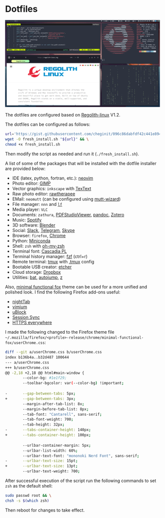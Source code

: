 # Dotfiles

<img src="https://raw.githubusercontent.com/cheginit/dotfiles/master/screenshot.png" width="800">

The dotfiles are configured based on [Regolith-linux](https://regolith-linux.org/) V1.2.

The dotfiles can be configured as follows:
```bash
url='https://gist.githubusercontent.com/cheginit/096c86dabfdf42c441e894121f4fcab5/raw/ubuntu_regoligth.sh' && \
wget -O fresh_install.sh "${url}" && \
chmod +x fresh_install.sh
```
Then modify the script as needed and run it (`./fresh_install.sh`).

A list of some of the packages that will be installed with the dotfile installer are provided below:
- IDE (latex, python, fortran, etc.): [neovim](https://github.com/neovim/neovim)
- Photo editor: [GIMP](https://launchpad.net/~otto-kesselgulasch/+archive/ubuntu/gimp)
- Vector graphics: `inkscape` with [TexText](https://github.com/textext/textext)
- Raw photo editor: [rawtherapee](https://launchpad.net/~dhor/+archive/ubuntu/myway)
- EMail: `neomutt` (can be configured using [mutt-wizard](https://github.com/LukeSmithxyz/mutt-wizard))
- File manager: `nnn` and [`lf`](https://github.com/gokcehan/lf)
- Media player: `VLC`
- Documents: `zathura`, [PDFStudioViewer](https://www.qoppa.com/pdfstudioviewer/download/), [pandoc](https://github.com/jgm/pandoc/releases), [Zotero](https://www.zotero.org/download/)
- Music: [Spotify](https://snapcraft.io/spotify)
- 3D software: [Blender](https://snapcraft.io/blender)
- Social: [Slack](https://snapcraft.io/slack), [Telegram](https://snapcraft.io/telegram-desktop), [Skype](https://repo.skype.com/latest/)
- Browser: `firefox`, [Chrome](https://www.google.com/chrome/)
- Python: [Miniconda](https://repo.continuum.io/miniconda/)
- Shell: `zsh` with [oh-my-zsh](https://github.com/robbyrussell/oh-my-zsh)
- Terminal font: [Cascadia PL](https://github.com/microsoft/cascadia-code)
- Terminal history manager: [fzf](https://github.com/junegunn/fzf.vim) (ctrl+r)
- Remote terminal: [tmux](https://github.com/tmux/tmux) with [.tmux](https://github.com/gpakosz/.tmux) config
- Bootable USB creator: [etcher](https://github.com/balena-io/etcher/releases)
- Cloud storage: [Dropbox](https://www.dropbox.com/install-linux)
- Utilities: [bat](https://github.com/sharkdp/bat), [autojump](https://github.com/wting/autojump), [z](https://github.com/agkozak/zsh-z)

Also, [minimal functional fox](https://github.com/turing753/minimal-functional-fox) theme can be used for a more unified and polished look. I find the following Firefox add-ons useful:
- [nightTab](https://addons.mozilla.org/en-US/firefox/addon/nighttab/)
- [vimium](https://addons.mozilla.org/en-US/firefox/addon/vimium-ff)
- [uBlock](https://addons.mozilla.org/en-US/firefox/addon/ublock-origin)
- [Session Sync](https://addons.mozilla.org/en-US/firefox/addon/session-sync)
- [HTTPS everywhere](https://addons.mozilla.org/en-US/firefox/addon/https-everywhere)

I made the following changed to the Firefox theme file `~/.mozilla/firefox/<profile>-release/chrome/minimal-functional-fox/userChrome.css`:
```bash
diff --git a/userChrome.css b/userChrome.css
index b136b4a..b32d487 100644
--- a/userChrome.css
+++ b/userChrome.css
@@ -2,18 +2,18 @@ html#main-window {
        --color-bg: #1e1f29;
        --toolbar-bgcolor: var(--color-bg) !important;

-       --gap-between-tabs: 5px;
+       --gap-between-tabs: 3px;
        --margin-after-tab-list: 8x;
        --margin-before-tab-list: 8px;
        --tab-font: "Cantarell", sans-serif;
        --tab-font-weight: 700;
        --tab-height: 32px;
-       --tabs-container-height: 140px;
+       --tabs-container-height: 100px;

        --urlbar-container-margin: 5px;
        --urlbar-list-width: 60%;
        --urlbar-text-font: "mononoki Nerd Font", sans-serif;
-       --urlbar-text-size: 15pt;
+       --urlbar-text-size: 13pt;
        --urlbar-text-weight: 700;

```
After successful execution of the script run the following commands to set `zsh` as the default shell:
```bash
sudo passwd root && \
chsh -s $(which zsh)
```
Then reboot for changes to take effect.
